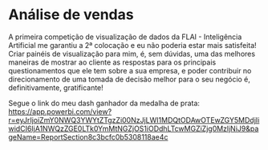 # Análise de vendas

A primeira competição de visualização de dados da FLAI - Inteligência Artificial me garantiu a 2ª colocação e eu não poderia estar mais satisfeita! Criar painéis de visualização para mim, é, sem dúvidas, uma das melhores maneiras de mostrar ao cliente as respostas para os principais questionamentos que ele tem sobre a sua empresa, e poder contribuir no direcionamento de uma tomada de decisão melhor para o seu negócio é, definitivamente, gratificante! 

Segue o link do meu dash ganhador da medalha de prata: https://app.powerbi.com/view?r=eyJrIjoiZmY0NWQ3YWYtZTgzZi00NzJjLWI1MDQtODAwOTEwZGY5MDdjIiwidCI6IjA1NWQzZGE0LTk0YmMtNGZjOS1iODdhLTcwMGZiZjg0MzljNiJ9&pageName=ReportSection8c3bcfc0b5308118ae4c
